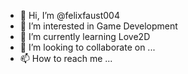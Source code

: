 - 👋 Hi, I’m @felixfaust004
- 👀 I’m interested in Game Development
- 🌱 I’m currently learning Love2D
- 💞️ I’m looking to collaborate on ...
- 📫 How to reach me ...

<!---
felixfaust004/felixfaust004 is a ✨ special ✨ repository because its `README.md` (this file) appears on your GitHub profile.
You can click the Preview link to take a look at your changes.
--->
